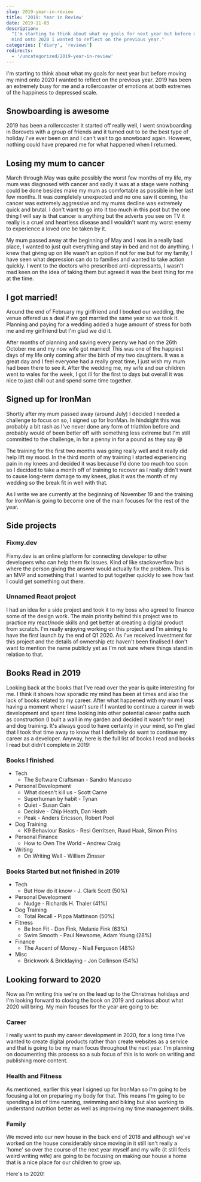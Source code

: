 ```yaml
---
slug: 2019-year-in-review
title: '2019: Year in Review'
date: 2019-11-03
description:
  "I'm starting to think about what my goals for next year but before moving my
  mind onto 2020 I wanted to reflect on the previous year."
categories: ['diary', 'reviews']
redirects:
  - '/uncategorized/2019-year-in-review'
---
```


I'm starting to think about what my goals for next year but before moving my
mind onto 2020 I wanted to reflect on the previous year. 2019 has been an
extremely busy for me and a rollercoaster of emotions at both extremes of the
happiness to depressed scale.

## Snowboarding is awesome

2019 has been a rollercoaster it started off really well, I went snowboarding in
Borovets with a group of friends and it turned out to be the best type of
holiday I've ever been on and I can't wait to go snowboard again. However,
nothing could have prepared me for what happened when I returned.

## Losing my mum to cancer

March through May was quite possibly the worst few months of my life, my mum was
diagnosed with cancer and sadly it was at a stage were nothing could be done
besides make my mum as comfortable as possible in her last few months. It was
completely unexpected and no one saw it coming, the cancer was extremely
aggressive and my mums decline was extremely quick and brutal. I don't want to
go into it too much in this post but the one thing I will say is that cancer is
anything but the adverts you see on TV it really is a cruel and heartless
disease and I wouldn't want my worst enemy to experience a loved one be taken by
it.

My mum passed away at the beginning of May and I was in a really bad place, I
wanted to just quit everything and stay in bed and not do anything. I knew that
giving up on life wasn't an option if not for me but for my family, I have seen
what depression can do to families and wanted to take action quickly. I went to
the doctors who prescribed anti-depressants, I wasn't mad keen on the idea of
taking them but agreed it was the best thing for me at the time.

## I got married!

Around the end of February my girlfriend and I booked our wedding, the venue
offered us a deal if we got married the same year so we took it. Planning and
paying for a wedding added a huge amount of stress for both me and my girlfriend
but I'm glad we did it.

After months of planning and saving every penny we had on the 26th October me
and my now wife got married! This was one of the happiest days of my life only
coming after the birth of my two daughters. It was a great day and I feel
everyone had a really great time, I just wish my mum had been there to see it.
After the wedding me, my wife and our children went to wales for the week, I got
ill for the first to days but overall it was nice to just chill out and spend
some time together.

## Signed up for IronMan

Shortly after my mum passed away (around July) I decided I needed a challenge to
focus on so, I signed up for IronMan. In hindsight this was probably a bit rash
as I've never done any form of triathlon before and probably would of been
better off with something less extreme but I'm still committed to the challenge,
in for a penny in for a pound as they say 😅

The training for the first two months was going really well and it really did
help lift my mood. In the third month of my training I started experiencing pain
in my knees and decided it was because I'd done too much too soon so I decided
to take a month off of training to recover as I really didn't want to cause
long-term damage to my knees, plus it was the month of my wedding so the break
fit in well with that.

As I write we are currently at the beginning of November 19 and the training for
IronMan is going to become one of the main focuses for the rest of the year.

## Side projects

### Fixmy.dev

Fixmy.dev is an online platform for connecting developer to other developers who
can help them fix issues. Kind of like stackoverflow but where the person giving
the answer would actually fix the problem. This is an MVP and something that I
wanted to put together quickly to see how fast I could get something out there.

### Unnamed React project

I had an idea for a side project and took it to my boss who agreed to finance
some of the design work. The main priority behind this project was to practice
my react/node skills and get better at creating a digital product from scratch.
I'm really enjoying working on this project and I'm aiming to have the first
launch by the end of Q1 2020. As I've received investment for this project and
the details of ownership etc haven't been finalised I don't want to mention the
name publicly yet as I'm not sure where things stand in relation to that.

## Books Read in 2019

Looking back at the books that I've read over the year is quite interesting for
me. I think it shows how sporadic my mind has been at times and also the lack of
books related to my career. After what happened with my mum I was having a
moment where I wasn't sure if I wanted to continue a career in web development
and spent time looking into other potential career paths such as construction (I
built a wall in my garden and decided it wasn't for me) and dog training. It's
always good to have certainty in your mind, so I'm glad that I took that time
away to know that I definitely do want to continue my career as a developer.
Anyway, here is the full list of books I read and books I read but didn't
complete in 2019:

### Books I finished

- Tech
  - The Software Craftsman \- Sandro Mancuso
- Personal Development
  - What doesn't kill us \- Scott Carne
  - Superhuman by habit \- Tynan
  - Quiet \- Susan Cain
  - Decisive \- Chip Heath, Dan Heath
  - Peak \- Anders Ericsson, Robert Pool
- Dog Training
  - K9 Behaviour Basics \- Resi Gerritsen, Ruud Haak, Simon Prins
- Personal Finance
  - How to Own The World \- Andrew Craig
- Writing
  - On Writing Well \- William Zinsser

### Books Started but not finished in 2019

- Tech
  - But How do it know \- J. Clark Scott (50%)
- Personal Development
  - Nudge \- Richards H. Thaler (41%)
- Dog Training
  - Total Recall \- Pippa Mattinson (50%)
- Fitness
  - Be Iron Fit \- Don Fink, Melanie Fink (63%)
  - Swim Smooth \- Paul Newsome, Adam Young (28%)
- Finance
  - The Ascent of Money \- Niall Ferguson (48%)
- Misc
  - Brickwork & Bricklaying \- Jon Collinson (54%)

## Looking forward to 2020

Now as I'm writing this we're on the lead up to the Christmas holidays and I'm
looking forward to closing the book on 2019 and curious about what 2020 will
bring. My main focuses for the year are going to be:

### Career

I really want to push my career development in 2020, for a long time I've wanted
to create digital products rather than create websites as a service and that is
going to be my main focus throughout the next year. I'm planning on documenting
this process so a sub focus of this is to work on writing and publishing more
content.

### Health and Fitness

As mentioned, earlier this year I signed up for IronMan so I'm going to be
focusing a lot on preparing my body for that. This means I'm going to be
spending a lot of time running, swimming and biking but also working to
understand nutrition better as well as improving my time management skills.

### Family

We moved into our new house in the back end of 2018 and although we've worked on
the house considerably since moving in it still isn't really a 'home' so over
the course of the next year myself and my wife (it still feels weird writing
wife) are going to be focusing on making our house a home that is a nice place
for our children to grow up.

Here's to 2020!
